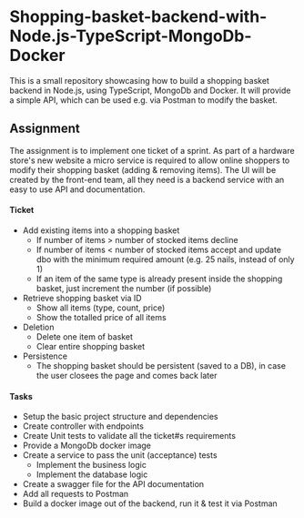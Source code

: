 # Shopping-basket-backend-with-Node.js-TypeScript-MongoDb-Docker
This is a small repository showcasing how to build a shopping basket backend in Node.js, using TypeScript, MongoDb and Docker. It will provide a simple API, which can be used e.g. via Postman to modify the basket.

## Assignment
The assignment is to implement one ticket of a sprint. As part of a hardware store's new website a micro service is required to allow online shoppers to modify their shopping basket (adding & removing items). The UI will be created by the front-end team, all they need is a backend service with an easy to use API and documentation.

#### Ticket
- Add existing items into a shopping basket
    - If number of items > number of stocked items decline
    - If number of items < number of stocked items accept and update dbo with the minimum required amount (e.g. 25 nails, instead of only 1)
    - If an item of the same type is already present inside the shopping basket, just increment the number (if possible)
- Retrieve shopping basket via ID
    - Show all items (type, count, price)
    - Show the totalled price of all items
- Deletion
    - Delete one item of basket
    - Clear entire shopping basket
- Persistence
    - The shopping basket should be persistent (saved to a DB), in case the user closees the page and comes back later
   
 #### Tasks
 - Setup the basic project structure and dependencies
 - Create controller with endpoints
 - Create Unit tests to validate all the ticket#s requirements
 - Provide a MongoDb docker image
 - Create a service to pass the unit (acceptance) tests
     - Implement the business logic
     - Implement the database logic
- Create a swagger file for the API documentation
- Add all requests to Postman
- Build a docker image out of the backend, run it & test it via Postman
